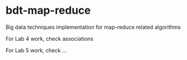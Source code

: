 # bdt-map-reduce
Big data techniques implementation for map-reduce related algorithms


For Lab 4 work, check associations

For Lab 5 work, check ...
